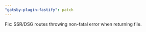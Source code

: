 ```yaml
---
"gatsby-plugin-fastify": patch
---
```


Fix: SSR/DSG routes throwing non-fatal error when returning file.
